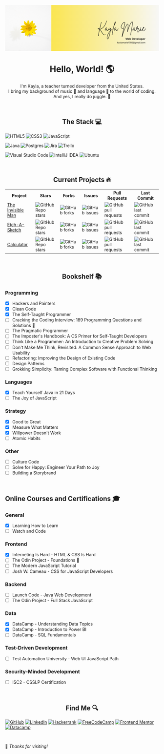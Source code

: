 <img src="banner.png" align="center">

<h1 align="center">Hello, World! 🌎</h1>
    <p align="center">I'm Kayla, a teacher turned developer from the United States.
    <br>I bring my background of music 🎹 and language 💬 to the world of coding.
    <br>And yes, I really do juggle. 🤹
    </p>

<br>

<h2 align="center">The Stack 💻</h2>

![HTML5](https://img.shields.io/badge/html5-%23E34F26.svg?style=for-the-badge&logo=html5&logoColor=white) ![CSS3](https://img.shields.io/badge/css3-%231572B6.svg?style=for-the-badge&logo=css3&logoColor=white) ![JavaScript](https://img.shields.io/badge/javascript-%23323330.svg?style=for-the-badge&logo=javascript&logoColor=%23F7DF1E)

![Java](https://img.shields.io/badge/java-%23ED8B00.svg?style=for-the-badge&logo=openjdk&logoColor=white) ![Postgres](https://img.shields.io/badge/postgres-%23316192.svg?style=for-the-badge&logo=postgresql&logoColor=white) ![Jira](https://img.shields.io/badge/jira-%230A0FFF.svg?style=for-the-badge&logo=jira&logoColor=white) 	![Trello](https://img.shields.io/badge/Trello-%23026AA7.svg?style=for-the-badge&logo=Trello&logoColor=white)

![Visual Studio Code](https://img.shields.io/badge/Visual%20Studio%20Code-0078d7.svg?style=for-the-badge&logo=visual-studio-code&logoColor=white) ![IntelliJ IDEA](https://img.shields.io/badge/IntelliJIDEA-000000.svg?style=for-the-badge&logo=intellij-idea&logoColor=white) ![Ubuntu](https://img.shields.io/badge/Ubuntu-E95420?style=for-the-badge&logo=ubuntu&logoColor=white)

<br>

<h2 align="center"> Current Projects 🔥</h2>

<table>
    <th>Project</th>
    <th>Stars</th>
    <th>Forks</th>
    <th>Issues</th>
    <th>Pull Requests</th>
    <th>Last Commit</th>
    <tr>
        <td><a href="https://github.com/Open-SGF/invisiblemanleadership.org">The Invisible Man</a></td>
        <td><img alt="GitHub Repo stars" src="https://img.shields.io/github/stars/Open-SGF/invisiblemanleadership.org?style=flat-square"></td>
        <td><img alt="GitHub forks" src="https://img.shields.io/github/forks/Open-SGF/invisiblemanleadership.org?style=flat-square"></td>
        <td><img alt="GitHub issues" src="https://img.shields.io/github/issues/Open-SGF/invisiblemanleadership.org?style=flat-square"></td>
        <td><img alt="GitHub pull requests" src="https://img.shields.io/github/issues-pr/Open-SGF/invisiblemanleadership.org?style=flat-square"></td>
        <td><img alt="GitHub last commit" src="https://img.shields.io/github/last-commit/Open-SGF/invisiblemanleadership.org?style=flat-square"></td>
    </tr>
        <tr>
        <td><a href="https://github.com/jugglingdev/etch-a-sketch">Etch-A-Sketch</a></td>
        <td><img alt="GitHub Repo stars" src="https://img.shields.io/github/stars/jugglingdev/etch-a-sketch?style=flat-square"></td>
        <td><img alt="GitHub forks" src="https://img.shields.io/github/forks/jugglingdev/etch-a-sketch?style=flat-square"></td>
        <td><img alt="GitHub issues" src="https://img.shields.io/github/issues/jugglingdev/etch-a-sketch?style=flat-square"></td>
        <td><img alt="GitHub pull requests" src="https://img.shields.io/github/issues-pr/jugglingdev/etch-a-sketch?style=flat-square"></td>
        <td><img alt="GitHub last commit" src="https://img.shields.io/github/last-commit/jugglingdev/etch-a-sketch?style=flat-square"></td>
    </tr>
        <tr>
        <td><a href="https://github.com/jugglingdev/calculator">Calculator</a></td>
        <td><img alt="GitHub Repo stars" src="https://img.shields.io/github/stars/jugglingdev/calculator?style=flat-square"></td>
        <td><img alt="GitHub forks" src="https://img.shields.io/github/forks/jugglingdev/calculator?style=flat-square"></td>
        <td><img alt="GitHub issues" src="https://img.shields.io/github/issues/jugglingdev/calculator?style=flat-square"></td>
        <td><img alt="GitHub pull requests" src="https://img.shields.io/github/issues-pr/jugglingdev/calculator?style=flat-square"></td>
        <td><img alt="GitHub last commit" src="https://img.shields.io/github/last-commit/jugglingdev/calculator?style=flat-square"></td>
    </tr>
</table>

<br>

<h2 align="center"> Bookshelf 📚</h2>

### Programming

- [X] Hackers and Painters
- [X] Clean Code
- [X] The Self-Taught Programmer
- [ ] Cracking the Coding Interview: 189 Programming Questions and Solutions :book:
- [ ] The Pragmatic Programmer
- [ ] The Imposter's Handbook: A CS Primer for Self-Taught Developers
- [ ] Think Like a Programmer: An Introduction to Creative Problem Solving
- [ ] Don't Make Me Think, Revisited: A Common Sense Approach to Web Usability
- [ ] Refactoring: Improving the Design of Existing Code
- [ ] Design Patterns
- [ ] Grokking Simplicity: Taming Complex Software with Functional Thinking

### Languages

- [X] Teach Yourself Java in 21 Days
- [ ] The Joy of JavaScript

### Strategy

- [X] Good to Great
- [X] Measure What Matters
- [X] Willpower Doesn't Work
- [ ] Atomic Habits

### Other

- [ ] Culture Code
- [ ] Solve for Happy: Engineer Your Path to Joy
- [ ] Building a Storybrand

<br>

## Online Courses and Certifications :mortar_board:

### General

- [X] Learning How to Learn
- [ ] Watch and Code

### Frontend

- [X] Interneting Is Hard - HTML & CSS Is Hard
- [ ] The Odin Project - Foundations :school:
- [ ] The Modern JavaScript Tutorial
- [ ] Josh W. Cameau - CSS for JavaScript Developers

### Backend

- [ ] Launch Code - Java Web Development
- [ ] The Odin Project - Full Stack JavaScript

### Data

- [X] DataCamp - Understanding Data Topics
- [X] DataCamp - Introduction to Power BI
- [ ] DataCamp - SQL Fundamentals

### Test-Driven Development

- [ ] Test Automation University - Web UI JavaScript Path

### Security-Minded Development

- [ ] ISC2 - CSSLP Certification

<br>

<h2 align="center"> Find Me 🔍</h2>

[![GitHub](https://img.shields.io/badge/github-%23121011.svg?style=for-the-badge&logo=github&logoColor=white)](https://github.com/jugglingdev) [![LinkedIn](https://img.shields.io/badge/linkedin-%230077B5.svg?style=for-the-badge&logo=linkedin&logoColor=white)](https://www.linkedin.com/in/kayla-marie-paden) [![Hackerrank](https://img.shields.io/badge/-Hackerrank-2EC866?style=for-the-badge&logo=HackerRank&logoColor=white)](https://www.hackerrank.com/jugglingdev?hr_r=1) [![FreeCodeCamp](https://img.shields.io/badge/Freecodecamp-%23123.svg?&style=for-the-badge&logo=freecodecamp&logoColor=green)](https://www.freecodecamp.org/jugglingdev) [![Frontend Mentor](https://img.shields.io/badge/frontend%20mentor-%233F54A3.svg?style=for-the-badge&logo=frontendmentor&logoColor=white)](https://www.frontendmentor.io/profile/jugglingdev) [![Datacamp](https://img.shields.io/badge/Datacamp-05192D?style=for-the-badge&logo=datacamp&logoColor=03E860)](https://www.datacamp.com/profile/kaylamarie1785)

<br>

:wave: *Thanks for visiting!*
